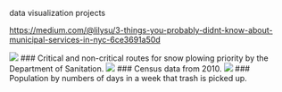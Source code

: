 data visualization projects

https://medium.com/@lilysu/3-things-you-probably-didnt-know-about-municipal-services-in-nyc-6ce3691a50d

<img src="https://miro.medium.com/max/931/1*oxbuZYUxwO5K_UZp4Rp1-w.png">
### Critical and non-critical routes for snow plowing priority by the Department of Sanitation.

<img src="https://miro.medium.com/max/1063/1*dgG0xGKydhaetZrxUaPBvA.png">
### Census data from 2010.

<img src="https://miro.medium.com/max/1099/1*9tkzYneyF7h0ZA66qx3ALg.png">
### Population by numbers of days in a week that trash is picked up.
